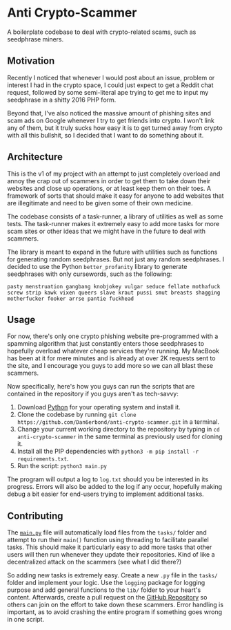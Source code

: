 # Anti Crypto-Scammer

A boilerplate codebase to deal with crypto-related scams, such as seedphrase miners.

## Motivation

Recently I noticed that whenever I would post about an issue, problem or interest I had in the crypto space, I could just expect to get a Reddit chat request, followed by some semi-literal ape trying to get me to input my seedphrase in a shitty 2016 PHP form.

Beyond that, I've also noticed the massive amount of phishing sites and scam ads on Google whenever I try to get friends into crypto. I won't link any of them, but it truly sucks how easy it is to get turned away from crypto with all this bullshit, so I decided that I want to do something about it.

## Architecture

This is the v1 of my project with an attempt to just completely overload and annoy the crap out of scammers in order to get them to take down their websites and close up operations, or at least keep them on their toes. A framework of sorts that should make it easy for anyone to add websites that are illegitimate and need to be given some of their own medicine.

The codebase consists of a task-runner, a library of utilities as well as some tests. The task-runner makes it extremely easy to add more tasks for more scam sites or other ideas that we might have in the future to deal with scammers.

The library is meant to expand in the future with utilities such as functions for generating random seedphrases. But not just any random seedphrases. I decided to use the Python `better_profanity` library to generate seedphrases with only cursewords, such as the following:

```
pasty menstruation gangbang knobjokey vulgar seduce fellate mothafuck screw strip kawk vixen queers slave kraut pussi smut breasts shagging motherfucker fooker arrse pantie fuckhead
```

## Usage

For now, there's only one crypto phishing website pre-programmed with a spamming algorithm that just constantly enters those seedphrases to hopefully overload whatever cheap services they're running. My MacBook has been at it for mere minutes and is already at over 2K requests sent to the site, and I encourage you guys to add more so we can all blast these scammers.

Now specifically, here's how you guys can run the scripts that are contained in the repository if you guys aren't as tech-savvy:

1. Download [Python](https://www.python.org/downloads/) for your operating system and install it.
2. Clone the codebase by running `git clone https://github.com/Dan6erbond/anti-crypto-scammer.git` in a terminal.
3. Change your current working directory to the repository by typing in `cd anti-crypto-scammer` in the same terminal as previously used for cloning it.
4. Install all the PIP dependencies with `python3 -m pip install -r requirements.txt`.
5. Run the script: `python3 main.py`

The program will output a log to `log.txt` should you be interested in its progress. Errors will also be added to the log if any occur, hopefully making debug a bit easier for end-users trying to implement additional tasks.

## Contributing

The [`main.py`](https://main.py) file will automatically load files from the `tasks/` folder and attempt to run their `main()` function using threading to facilitate parallel tasks. This should make it particularly easy to add more tasks that other users will then run whenever they update their repositories. Kind of like a decentralized attack on the scammers (see what I did there?)

So adding new tasks is extremely easy. Create a new `.py` file in the `tasks/` folder and implement your logic. Use the `logging` package for logging purpose and add general functions to the `lib/` folder to your heart's content. Afterwards, create a pull request on the [GitHub Repository](https://github.com/Dan6erbond/anti-crypto-scammer) so others can join on the effort to take down these scammers.  Error handling is important, as to avoid crashing the entire program if something goes wrong in one script.
